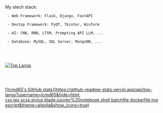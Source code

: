 <br>
  My stech stack:
  
     - Web Framework: Flask, Django, FastAPI
     
     - Destop Framework: PyQT, Tkinter, Winform
     
     - AI: CNN, RNN, LTSM, Prompting API LLM, ...
     
     - Database: MySQL, SQL Server, MongoDB, ...
     
</br>

<br>

[![Top Langs](https://github-readme-stats.vercel.app/api/top-langs/?username=lcmd65&layout=compact&theme=radical&hide=scss,stylus,blade,jupyter)](https://github.com/lcmd65/github-readme-stats)

</br>

<br>

[![lcmd65's GitHub stats](https://github-readme-stats.vercel.app/api/top-langs?username=lcmd65&hide=html, css,tex,scss,stylus,blade,jupyter%20notebook,shell,batchfile,dockerfile,typescript&theme=algolia&show_icons=true)](https://github.com/lcmd65)

</br>
